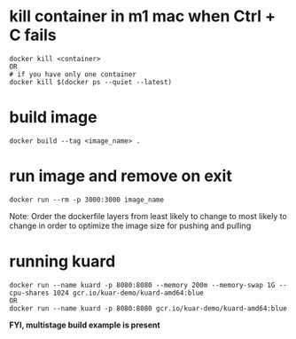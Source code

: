 # kill container in m1 mac when Ctrl + C fails
```shell
docker kill <container>
OR 
# if you have only one container
docker kill $(docker ps --quiet --latest)
```

# build image
```shell
docker build --tag <image_name> .
```

# run image and remove on exit
```shell
docker run --rm -p 3000:3000 image_name
```

Note: 
Order the dockerfile layers from least likely to change to most likely to change in order to optimize
the image size for pushing and pulling

# running kuard
```shell
docker run --name kuard -p 8080:8080 --memory 200m --memory-swap 1G --cpu-shares 1024 gcr.io/kuar-demo/kuard-amd64:blue
OR 
docker run --name kuard -p 8080:8080 gcr.io/kuar-demo/kuard-amd64:blue
```

**FYI, multistage build example is present**